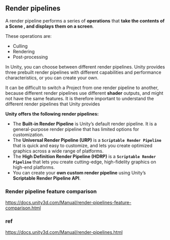 ## Render pipelines
A render pipeline performs a series of **operations** that **take the contents of a Scene
, and displays them on a screen**.

These operations are:

- Culling
- Rendering
- Post-processing

In Unity, you can choose between different render pipelines. Unity provides three prebuilt render pipelines with different capabilities and performance characteristics, or you can create your own.


It can be difficult to switch a Project from one render pipeline to another, because different render pipelines use different **shader**
 outputs, and might not have the same features. It is therefore important to understand the different render pipelines that Unity provides
 

**Unity offers the following render pipelines:** 

- The **Built-in Render Pipeline** is Unity’s default render pipeline. It is a general-purpose render pipeline that has limited options for customization.
- The **Universal Render Pipeline (URP)** is a **`Scriptable Render Pipeline`** that is quick and easy to customize, and lets you create optimized graphics across a wide range of platforms.
- The **High Definition Render Pipeline (HDRP)** is a **`Scriptable Render Pipeline`** that lets you create cutting-edge, high-fidelity graphics on high-end platforms.
- You can create your **own custom render pipeline** using Unity’s **Scriptable Render Pipeline API**.


### Render pipeline feature comparison
https://docs.unity3d.com/Manual/render-pipelines-feature-comparison.html

### ref
https://docs.unity3d.com/Manual/render-pipelines.html
